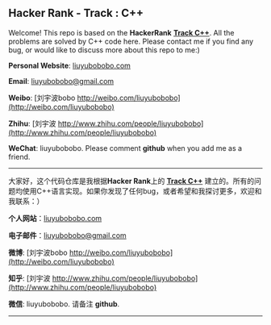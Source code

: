 ## Hacker Rank - Track : C++

Welcome! This repo is based on the **HackerRank** [**Track C++**](https://www.hackerrank.com/domains/cpp/cpp-introduction). All the problems are solved by C++ code here. Please contact me if you find any bug, or would like to discuss more about this repo to me:)

**Personal Website**: [liuyubobobo.com](http://liuyubobobo.com)

**Email**: [liuyubobobo@gmail.com](mailto:liuyubobobo@gmail.com)

**Weibo**: [刘宇波bobo http://weibo.com/liuyubobobo](http://weibo.com/liuyubobobo)

**Zhihu**: [刘宇波 http://www.zhihu.com/people/liuyubobobo](http://www.zhihu.com/people/liuyubobobo)

**WeChat**: liuyubobobo. Please comment **github** when you add me as a friend.

---

大家好，这个代码仓库是我根据**Hacker Rank**上的 [**Track C++**](https://www.hackerrank.com/domains/cpp/cpp-introduction) 建立的。所有的问题均使用C++语言实现。如果你发现了任何bug，或者希望和我探讨更多，欢迎和我联系：）

**个人网站**：[liuyubobobo.com](http://liuyubobobo.com)

**电子邮件**：[liuyubobobo@gmail.com](mailto:liuyubobobo@gmail.com)

**微博**: [刘宇波bobo http://weibo.com/liuyubobobo](http://weibo.com/liuyubobobo)

**知乎**: [刘宇波 http://www.zhihu.com/people/liuyubobobo](http://www.zhihu.com/people/liuyubobobo)

**微信**: liuyubobobo. 请备注 **github**.

---